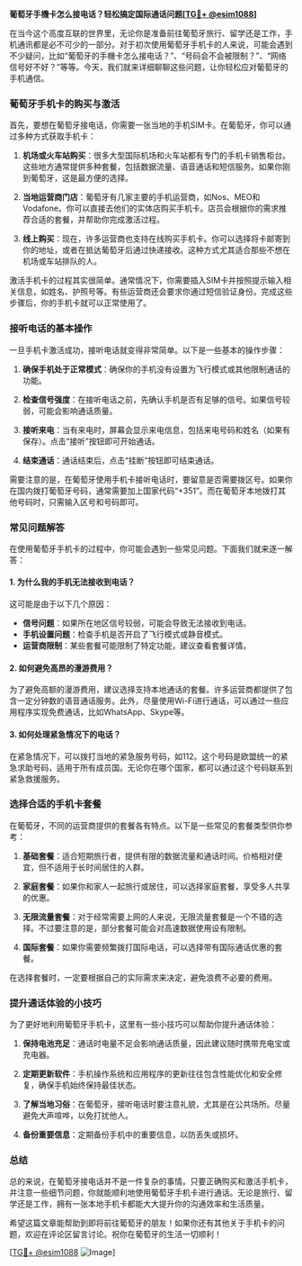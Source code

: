 **葡萄牙手機卡怎么接电话？轻松搞定国际通话问题[[TG💪+ @esim1088](https://t.me/s/esim1088)]**

在当今这个高度互联的世界里，无论你是准备前往葡萄牙旅行、留学还是工作，手机通讯都是必不可少的一部分。对于初次使用葡萄牙手机卡的人来说，可能会遇到不少疑问，比如“葡萄牙的手機卡怎么接电话？”、“号码会不会被限制？”、“网络信号好不好？”等等。今天，我们就来详细聊聊这些问题，让你轻松应对葡萄牙的手机通信。

### 葡萄牙手机卡的购买与激活

首先，要想在葡萄牙接电话，你需要一张当地的手机SIM卡。在葡萄牙，你可以通过多种方式获取手机卡：

1. **机场或火车站购买**：很多大型国际机场和火车站都有专门的手机卡销售柜台。这些地方通常提供多种套餐，包括数据流量、语音通话和短信服务。如果你刚到葡萄牙，这是最方便的选择。

2. **当地运营商门店**：葡萄牙有几家主要的手机运营商，如Nos、MEO和Vodafone。你可以直接去他们的实体店购买手机卡。店员会根据你的需求推荐合适的套餐，并帮助你完成激活过程。

3. **线上购买**：现在，许多运营商也支持在线购买手机卡。你可以选择将卡邮寄到你的地址，或者在抵达葡萄牙后通过快递接收。这种方式尤其适合那些不想在机场或车站排队的人。

激活手机卡的过程其实很简单。通常情况下，你需要插入SIM卡并按照提示输入相关信息，如姓名、护照号等。有些运营商还会要求你通过短信验证身份。完成这些步骤后，你的手机卡就可以正常使用了。

### 接听电话的基本操作

一旦手机卡激活成功，接听电话就变得非常简单。以下是一些基本的操作步骤：

1. **确保手机处于正常模式**：确保你的手机没有设置为飞行模式或其他限制通话的功能。

2. **检查信号强度**：在接听电话之前，先确认手机是否有足够的信号。如果信号较弱，可能会影响通话质量。

3. **接听来电**：当有来电时，屏幕会显示来电信息，包括来电号码和姓名（如果有保存）。点击“接听”按钮即可开始通话。

4. **结束通话**：通话结束后，点击“挂断”按钮即可结束通话。

需要注意的是，在葡萄牙使用手机卡接听电话时，要留意是否需要拨区号。如果你在国内拨打葡萄牙号码，通常需要加上国家代码“+351”。而在葡萄牙本地拨打其他号码时，只需输入区号和号码即可。

### 常见问题解答

在使用葡萄牙手机卡的过程中，你可能会遇到一些常见问题。下面我们就来逐一解答：

#### 1. **为什么我的手机无法接收到电话？**

这可能是由于以下几个原因：
- **信号问题**：如果所在地区信号较弱，可能会导致无法接收到电话。
- **手机设置问题**：检查手机是否开启了飞行模式或静音模式。
- **运营商限制**：某些套餐可能限制了特定功能，建议查看套餐详情。

#### 2. **如何避免高昂的漫游费用？**

为了避免高额的漫游费用，建议选择支持本地通话的套餐。许多运营商都提供了包含一定分钟数的语音通话服务。此外，尽量使用Wi-Fi进行通话，可以通过一些应用程序实现免费通话，比如WhatsApp、Skype等。

#### 3. **如何处理紧急情况下的电话？**

在紧急情况下，可以拨打当地的紧急服务号码，如112。这个号码是欧盟统一的紧急求助号码，适用于所有成员国。无论你在哪个国家，都可以通过这个号码联系到紧急救援服务。

### 选择合适的手机卡套餐

在葡萄牙，不同的运营商提供的套餐各有特点。以下是一些常见的套餐类型供你参考：

1. **基础套餐**：适合短期旅行者，提供有限的数据流量和通话时间。价格相对便宜，但不适用于长时间居住的人群。

2. **家庭套餐**：如果你和家人一起旅行或居住，可以选择家庭套餐，享受多人共享的优惠。

3. **无限流量套餐**：对于经常需要上网的人来说，无限流量套餐是一个不错的选择。不过要注意的是，部分套餐可能会对高速数据使用设有限制。

4. **国际套餐**：如果你需要频繁拨打国际电话，可以选择带有国际通话优惠的套餐。

在选择套餐时，一定要根据自己的实际需求来决定，避免浪费不必要的费用。

### 提升通话体验的小技巧

为了更好地利用葡萄牙手机卡，这里有一些小技巧可以帮助你提升通话体验：

1. **保持电池充足**：通话时电量不足会影响通话质量，因此建议随时携带充电宝或充电器。

2. **定期更新软件**：手机操作系统和应用程序的更新往往包含性能优化和安全修复，确保手机始终保持最佳状态。

3. **了解当地习俗**：在葡萄牙，接听电话时要注意礼貌，尤其是在公共场所。尽量避免大声喧哗，以免打扰他人。

4. **备份重要信息**：定期备份手机中的重要信息，以防丢失或损坏。

### 总结

总的来说，在葡萄牙接电话并不是一件复杂的事情。只要正确购买和激活手机卡，并注意一些细节问题，你就能顺利地使用葡萄牙手机卡进行通话。无论是旅行、留学还是工作，拥有一张本地手机卡都能大大提升你的沟通效率和生活质量。

希望这篇文章能帮助到即将前往葡萄牙的朋友！如果你还有其他关于手机卡的问题，欢迎在评论区留言讨论。祝你在葡萄牙的生活一切顺利！

[[TG💪+ @esim1088](https://t.me/s/esim1088) ![Image](https://i.postimg.cc/4NQfJmqS/Snipaste-2025-05-13-00-14-12.png)]